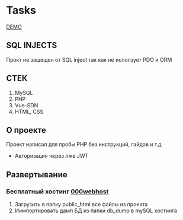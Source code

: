 # Tasks

[DEMO](https://todolistgtech.000webhostapp.com/)

## SQL INJECTS

Прокт не защещен от SQL inject так как не исползует PDO и ORM

## СТЕК

1. MySQL
1. PHP
1. Vue-SDN
1. HTML, CSS

## О проекте

Проект написал для пробы PHP без инструкций, гайдов и т.д

* Авторизация через лже JWT

## Развертывание

### Бесплатный хостинг [000webhost](https://000webhost.com)

1. Загрузить в папку public_html все файлы из проекта
2. Иимпортировать дамп БД из папки db_dump в mySQL хостинга
